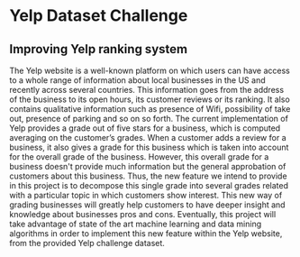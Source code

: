 # Yelp Dataset Challenge
## Improving Yelp ranking system

The Yelp website is a well-known platform on which users can have access to a whole range of information about local businesses in the US and recently across several countries. This information goes from the address of the business to its open hours, its customer reviews or its ranking. It also contains qualitative information such as presence of Wifi, possibility of take out, presence of parking and so on so forth. The current implementation of Yelp provides a grade out  of five stars for a business, which is computed averaging on the customer’s grades. When a customer adds a review for a business, it also gives a grade for this business which is taken into account for the overall grade of the business. However, this overall grade for a business doesn't provide much information but the general approbation of customers about this business. Thus, the new feature we intend to provide in this project is to decompose this single grade into several grades related with a particular topic in which customers show interest. This new way of grading businesses will greatly help customers to have deeper insight and knowledge about businesses pros and cons. Eventually, this project will take advantage of state of the art machine learning and data mining algorithms in order to implement this new feature within the Yelp website, from the provided Yelp challenge dataset.
